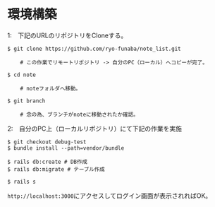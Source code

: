 # 環境構築

1:　下記のURLのリポジトリをCloneする。

```
$ git clone https://github.com/ryo-funaba/note_list.git

    # この作業でリモートリポジトリ -> 自分のPC（ローカル）へコピーが完了。 
    
$ cd note

    # noteフォルダへ移動。
    
$ git branch

    # 念の為、ブランチがnoteに移動されたか確認。
```

2:　自分のPC上（ローカルリポジトリ）にて下記の作業を実施


```
$ git checkout debug-test
$ bundle install --path=vendor/bundle
````
```
$ rails db:create # DB作成
$ rails db:migrate # テーブル作成
```
```
$ rails s
```

`http://localhost:3000`にアクセスしてログイン画面が表示されればOK。
